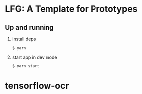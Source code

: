 # LFG: A Template for Prototypes

## Up and running

1. install deps

   `$ yarn`

2. start app in dev mode

   `$ yarn start`
# tensorflow-ocr
